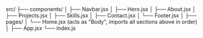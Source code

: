 src/
 ├── components/
 │    ├── Navbar.jsx
 │    ├── Hero.jsx
 │    ├── About.jsx
 │    ├── Projects.jsx
 │    ├── Skills.jsx
 │    ├── Contact.jsx
 │    └── Footer.jsx
 │
 ├── pages/
 │    └── Home.jsx   (acts as "Body", imports all sections above in order)
 │
 ├── App.jsx
 └── index.js

